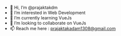 - 👋 Hi, I’m @prajaktakdm
- 👀 I’m interested in Web Development
- 🌱 I’m currently learning VueJs
- 💞️ I’m looking to collaborate on VueJs
- 📫 Reach me here : prajaktakadam1308@gmail.com

<!---
prajaktakdm/prajaktakdm is a ✨ special ✨ repository because its `README.md` (this file) appears on your GitHub profile.
You can click the Preview link to take a look at your changes.
--->
